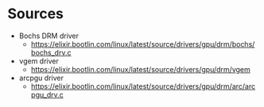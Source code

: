 # Sources

 * Bochs DRM driver
   * https://elixir.bootlin.com/linux/latest/source/drivers/gpu/drm/bochs/bochs_drv.c
 * vgem driver
   * https://elixir.bootlin.com/linux/latest/source/drivers/gpu/drm/vgem
 * arcpgu driver
   * https://elixir.bootlin.com/linux/latest/source/drivers/gpu/drm/arc/arcpgu_drv.c